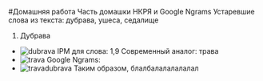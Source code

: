 #Домашняя работа
Часть домашки НКРЯ и Google Ngrams
Устаревшие слова из текста: дубрава, ушеса, седалище
1. Дубрава
* ![dubrava](https://user-images.githubusercontent.com/46744556/55622789-d3710600-57a9-11e9-96f5-c984d1ecbcd4.PNG)
IPM для слова: 1,9
Современный аналог: трава
* ![trava](https://user-images.githubusercontent.com/46744556/55622956-4e3a2100-57aa-11e9-805e-6dc78af932ce.PNG)
Google Ngrams: 
* ![travadubrava](https://user-images.githubusercontent.com/46744556/55623113-b4bf3f00-57aa-11e9-99f7-97374dd16b84.PNG)
Таким образом, блалбалалалалалал


